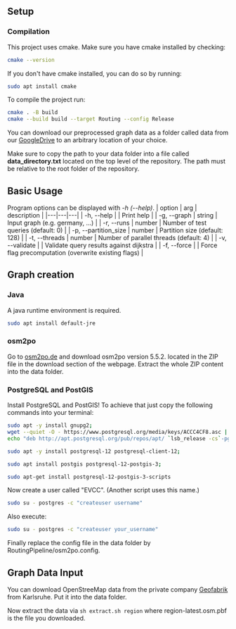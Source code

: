 ## Setup

### Compilation
This project uses cmake. Make sure you have cmake installed by checking:
```bash
cmake --version
```
If you don't have cmake installed, you can do so by running:

```bash
sudo apt install cmake
```
To compile the project run:
```bash
cmake . -B build
cmake --build build --target Routing --config Release
```

You can download our preprocessed graph data as a folder called data from our [GoogleDrive](https://drive.google.com/drive/folders/1KUM74qZA9uC3vnbOFeFcUWTnsZufuuS1?usp=sharing) to an arbitrary location of your choice.

Make sure to copy the path to your data folder into a file called **data_directory.txt** located on the top level of the repository.
The path must be relative to the root folder of the repository.

## Basic Usage
Program options can be displayed with *-h (--help)*.
| option | arg | description |
|---|---|---|
| -h, --help |  | Print help |
| -g, --graph | string | Input graph (e.g. germany, ...) |
| -r, --runs | number | Number of test queries (default: 0) |
| -p, --partition_size | number | Partition size (default: 128) |
| -t, --threads | number | Number of parallel threads (default: 4) |
| -v, --validate |  | Validate query results against dijkstra |
| -f, --force |  | Force flag precomputation (overwrite existing flags) |

## Graph creation
### Java

A java runtime environment is required.

```bash
sudo apt install default-jre
```

### osm2po

Go to [osm2po.de](https://osm2po.de) and download osm2po version 5.5.2. located in the ZIP file in the download section of the webpage. Extract the whole ZIP content into the data folder.

### PostgreSQL and PostGIS

Install PostgreSQL and PostGIS! To achieve that just copy the following commands into your terminal:

```bash
sudo apt -y install gnupg2; 
wget --quiet -O - https://www.postgresql.org/media/keys/ACCC4CF8.asc | sudo apt-key add -; 
echo "deb http://apt.postgresql.org/pub/repos/apt/ `lsb_release -cs`-pgdg main" | sudo tee /etc/apt/sources.list.d/pgdg.list;
```

```bash
sudo apt -y install postgresql-12 postgresql-client-12;
```

```bash
sudo apt install postgis postgresql-12-postgis-3;
```

```bash
sudo apt-get install postgresql-12-postgis-3-scripts 
```

Now create a user called "EVCC". (Another script uses this name.)

```bash
sudo su - postgres -c "createuser username"
```

Also execute:

```bash
sudo su - postgres -c "createuser your_username"
```

Finally replace the config file in the data folder by RoutingPipeline/osm2po.config.

## Graph Data Input

You can download OpenStreeMap data from the private company [Geofabrik](http://download.geofabrik.de/) from Karlsruhe.
Put it into the data folder.

Now extract the data via
```sh extract.sh region```
where region-latest.osm.pbf is the file you downloaded.
